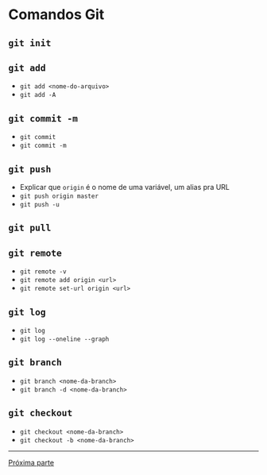 # Comandos Git

## `git init`

## `git add`
- `git add <nome-do-arquivo>`
- `git add -A`

## `git commit -m`
- `git commit`
- `git commit -m`

## `git push`
- Explicar que `origin` é o nome de uma variável, um alias pra URL
- `git push origin master`
- `git push -u`

## `git pull`

## `git remote`
- `git remote -v`
- `git remote add origin <url>`
- `git remote set-url origin <url>`

## `git log`
- `git log`
- `git log --oneline --graph`

## `git branch`
- `git branch <nome-da-branch>`
- `git branch -d <nome-da-branch>`

## `git checkout`
- `git checkout <nome-da-branch>`
- `git checkout -b <nome-da-branch>`


---
[Próxima parte](/conteudo/parte-3.md)